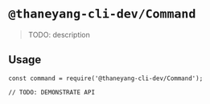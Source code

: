 # `@thaneyang-cli-dev/Command`

> TODO: description

## Usage

```
const command = require('@thaneyang-cli-dev/Command');

// TODO: DEMONSTRATE API
```
